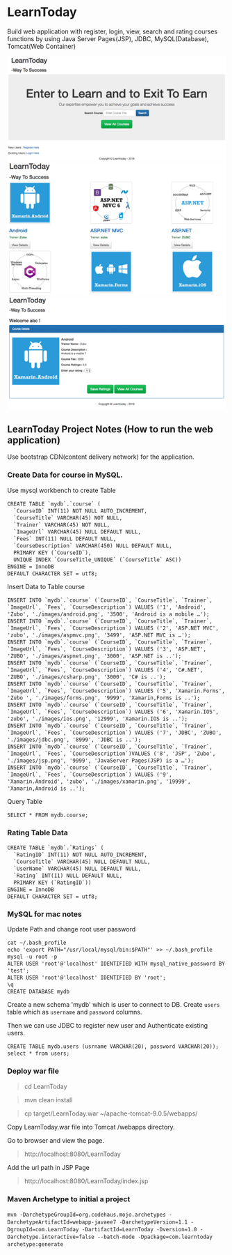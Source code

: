 # LearnToday
Build web application with register, login, view, search and rating courses functions by using Java Server Pages(JSP), JDBC, MySQL(Database), Tomcat(Web Container)

![Optional Text](pics/index.png)
![Optional Text](pics/courses.png)
![Optional Text](pics/course.png)

## LearnToday Project Notes (How to run the web application)
Use bootstrap CDN(content delivery network) for the application.

### Create Data for course in MySQL.
Use mysql workbench to create Table
```
CREATE TABLE `mydb`.`course` (
  `CourseID` INT(11) NOT NULL AUTO_INCREMENT,
  `CourseTitle` VARCHAR(45) NOT NULL,
  `Trainer` VARCHAR(45) NOT NULL,
  `ImageUrl` VARCHAR(45) NULL DEFAULT NULL,
  `Fees` INT(11) NULL DEFAULT NULL,
  `CourseDescription` VARCHAR(450) NULL DEFAULT NULL,
  PRIMARY KEY (`CourseID`),
  UNIQUE INDEX `CourseTitle_UNIQUE` (`CourseTitle` ASC))
ENGINE = InnoDB
DEFAULT CHARACTER SET = utf8;
```

Insert Data to Table course
```
INSERT INTO `mydb`.`course` (`CourseID`, `CourseTitle`, `Trainer`, `ImageUrl`, `Fees`, `CourseDescription`) VALUES ('1', 'Android', 'Zubo', './images/android.png', '3500', 'Android is a mobile …');
INSERT INTO `mydb`.`course` (`CourseID`, `CourseTitle`, `Trainer`, `ImageUrl`, `Fees`, `CourseDescription`) VALUES ('2', 'ASP.NET MVC', 'zubo', './images/aspmvc.png', '3499', 'ASP.NET MVC is …');
INSERT INTO `mydb`.`course` (`CourseID`, `CourseTitle`, `Trainer`, `ImageUrl`, `Fees`, `CourseDescription`) VALUES ('3', 'ASP.NET', 'ZUBO', './images/aspnet.png', '3000', 'ASP.NET is ..');
INSERT INTO `mydb`.`course` (`CourseID`, `CourseTitle`, `Trainer`, `ImageUrl`, `Fees`, `CourseDescription`) VALUES ('4', 'C#.NET', 'ZUBO', './images/csharp.png', '3000', 'C# is ..');
INSERT INTO `mydb`.`course` (`CourseID`, `CourseTitle`, `Trainer`, `ImageUrl`, `Fees`, `CourseDescription`) VALUES ('5', 'Xamarin.Forms', 'Zubo	', './images/forms.png', '9999', 'Xamarin,Forms is ..');
INSERT INTO `mydb`.`course` (`CourseID`, `CourseTitle`, `Trainer`, `ImageUrl`, `Fees`, `CourseDescription`) VALUES ('6', 'Xamarin.IOS', 'zubo', './images/ios.png', '12999', 'Xamarin.IOS is ..');
INSERT INTO `mydb`.`course` (`CourseID`, `CourseTitle`, `Trainer`, `ImageUrl`, `Fees`, `CourseDescription`) VALUES ('7', 'JDBC', 'ZUBO', './images/jdbc.png', '8999', 'JDBC is ..');
INSERT INTO `mydb`.`course` (`CourseID`, `CourseTitle`, `Trainer`, `ImageUrl`, `Fees`, `CourseDescription`)VALUES ('8', 'JSP', 'Zubo', './images/jsp.png', '9999', 'JavaServer Pages(JSP) is a …');
INSERT INTO `mydb`.`course` (`CourseID`, `CourseTitle`, `Trainer`, `ImageUrl`, `Fees`, `CourseDescription`) VALUES ('9', 'Xamarin.Android', 'zubo', './images/xamarin.png', '19999', 'Xamarin,Android is ..');
```
Query Table
```
SELECT * FROM mydb.course;
```

### Rating Table Data
```
CREATE TABLE `mydb`.`Ratings` (
  `RatingID` INT(11) NOT NULL AUTO_INCREMENT,
  `CourseTitle` VARCHAR(45) NULL DEFAULT NULL,
  `UserName` VARCHAR(45) NULL DEFAULT NULL,
  `Rating` INT(11) NULL DEFAULT NULL,
  PRIMARY KEY (`RatingID`))
ENGINE = InnoDB
DEFAULT CHARACTER SET = utf8;
```

### MySQL for mac notes
Update Path and change root user password
```
cat ~/.bash_profile 
echo 'export PATH="/usr/local/mysql/bin:$PATH"' >> ~/.bash_profile
mysql -u root -p
ALTER USER 'root'@'localhost' IDENTIFIED WITH mysql_native_password BY 'test';
ALTER USER 'root'@'localhost' IDENTIFIED BY 'root';
\q
CREATE DATABASE mydb
```

Create a new schema 'mydb' which is user to connect to DB. Create `users` table which as `username` and `password` columns.

Then we can use JDBC to register new user and Authenticate existing users.
```
CREATE TABLE mydb.users (usrname VARCHAR(20), password VARCHAR(20));
select * from users;
```

### Deploy war file
> cd LearnToday

> mvn clean install

> cp target/LearnToday.war ~/apache-tomcat-9.0.5/webapps/

Copy LearnToday.war file into Tomcat /webapps directory.

Go to browser and view the page.

> http://localhost:8080/LearnToday

Add the url path in JSP Page

> http://localhost:8080/LearnToday/index.jsp

### Maven Archetype to initial a project
```mvn -DarchetypeGroupId=org.codehaus.mojo.archetypes -DarchetypeArtifactId=webapp-javaee7 -DarchetypeVersion=1.1 -DgroupId=com.LearnToday -DartifactId=LearnToday -Dversion=1.0 -Darchetype.interactive=false --batch-mode -Dpackage=com.learntoday archetype:generate```
